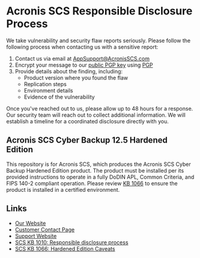 # Acronis SCS Responsible Disclosure Process

We take vulnerability and security flaw reports seriously. Please follow the
following process when contacting us with a sensitive report:

1. Contact us via email at [AppSupport@AcronisSCS.com][email]
2. Encrypt your message to our [public PGP key][pubkey] using [PGP][gnupg]
3. Provide details about the finding, including:
    + Product version where you found the flaw
    + Replication steps
    + Environment details
    + Evidence of the vulnerability

Once you've reached out to us, please allow up to 48 hours for a response. Our
security team will reach out to collect additional information. We will
establish a timeline for a coordinated disclosure directly with you.

## Acronis SCS Cyber Backup 12.5 Hardened Edition

This repository is for Acronis SCS, which produces the Acronis SCS Cyber Backup
Hardened Edition product. The product must be installed per its provided
instructions to operate in a fully DoDIN APL, Common Criteria, and FIPS 140-2
compliant operation. Please review [KB 1066][hardened-edition-caveats] to ensure
the product is installed in a certified environment.

## Links

+ [Our Website][website]
+ [Customer Contact Page][contact]
+ [Support Website][support]
+ [SCS KB 1010: Responsible disclosure process][disclosure-kb]
+ [SCS KB 1066: Hardened Edition Caveats][hardened-edition-caveats]

<!-- Links -->
[contact]: <https://acronisscs.com/contact-us/>
[disclosure-kb]: <https://support.acronisscs.com/hc/en-us/articles/360038687773-SCS-KB-1010-Responsible-disclosure-process-for-submitting-vulnerability-and-security-flaw-reports>
[email]: <mailto:AppSupport@AcronisSCS.com>
[gnupg]: <https://gnupg.org/>
[hardened-edition-caveats]: <https://support.acronisscs.com/hc/en-us/articles/4521101393427-SCS-KB-1066-Acronis-SCS-Cyber-Backup-12-5-Hardened-Edition-Caveats>
[pubkey]: <disclosure.pub.asc>
[support]: <https://support.acronisscs.com/hc/en-us>
[website]: <https://acronisscs.com/index/>
